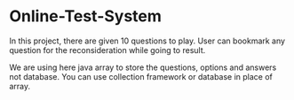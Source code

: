 # Online-Test-System
In this project, there are given 10 questions to play. User can bookmark any question for the reconsideration while going to result.

We are using here java array to store the questions, options and answers not database. You can use collection framework or database in place of array.
